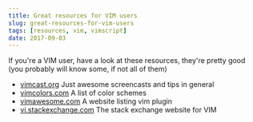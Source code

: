 ```yaml
---
title: Great resources for VIM users 
slug: great-resources-for-vim-users
tags: [resources, vim, vimscript]
date: 2017-09-03
---
```


If you're a VIM user, have a look at these resources, they're pretty good (you
probably will know some, if not all of them)<!--more-->

- [vimcast.org](http://vimcast.org) Just awesome screencasts and tips in general
- [vimcolors.com](http://vimcolors.com) A list of color schemes
- [vimawesome.com](http://vimawesome.com) A website listing vim plugin
- [vi.stackexchange.com](http://vi.stackexchange.com) The stack exchange website for VIM

